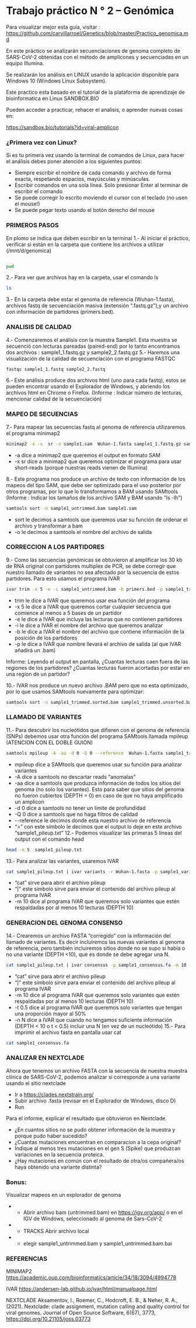 # Trabajo práctico N ° 2 – Genómica

Para visualizar mejor esta guía, visitar :
https://github.com/carvillarroel/Genetics/blob/master/Practico_genomica.md

En este práctico se analizarán secuenciaciones de genoma completo de SARS-CoV-2 obtenidas con el método de amplicones y secuenciadas en un equipo Illumina. 

Se realizarán los análisis en LINUX usando la aplicación disponible para Windows 10 (Windows Linux Subsystem).

Este practico esta basado en el tutorial de la plataforma de aprendizaje de bioinformatica en Linux SANDBOX.BIO

Pueden acceder a practicar, rehacer el analisis, o aprender nuevas cosas en:

https://sandbox.bio/tutorials?id=viral-amplicon

### ¿Primera vez con Linux?
 Si es tu primera vez usando la terminal de comandos de Linux, para hacer el análisis debes poner atención a los siguientes puntos:
- Siempre escribir el nombre de cada comando y archivo de forma exacta, respetando espacios, mayúsculas y minúsculas.
- Escribir comandos en una sola línea. Solo presionar Enter al terminar de escribir el comando
- Se puede corregir lo escrito moviendo el cursor con el teclado (no usen el mouse!)
- Se puede pegar texto usando el botón derecho del mouse

### PRIMEROS PASOS
En plomo se indica que deben escribir en la terminal
1.-  Al iniciar el práctico, verificar si están en la carpeta que contiene los archivos a utilizar (/mnt/d/genomica)

```bash

pwd
```

2.- Para ver que archivos hay en la carpeta, usar el comando ls
```bash
ls
```

3.- En la carpeta debe estar el genoma de referencia (Wuhan-1.fasta), archivos fastq de secuenciación masiva (extensión “.fastq.gz”),y un archivo con información de partidores (primers.bed).
### ANALISIS DE CALIDAD
4.- Comenzaremos el análisis con la muestra Sample1. Esta muestra se secuenció con lecturas pareadas (paired-end) por lo tanto encontramos dos archivos : sample1_1.fastq.gz y sample2_2.fastq.gz
5.- Haremos una visualización de la calidad de secuenciación con el programa FASTQC
```bash
fastqc sample1_1.fastq sample2_2.fastq
```
6.- Este análisis produce dos archivos html (uno para cada fastq), estos se pueden encontrar usando el Explorador de Windows, y abriendo los archivos html en Chrome o Firefox. (Informe : Indicar número de lecturas, mencionar calidad de la secuenciación)
### MAPEO DE SECUENCIAS
 7.- Para mapear las secuencias fastq al genoma de referencia utilizaremos el programa minimap2
```bash
minimap2 -a -x  sr -o sample1.sam  Wuhan-1.fasta sample1_1.fastq.gz sample1_1.fastq.gz
```
* -a dice a minimap2 que queremos el output en formato SAM
* -x sr dice a minimap2 que queremos optimizar el programa para usar short-reads (porque nuestras reads vienen de Illumina)

8.- Este programa nos produce un archivo de texto con información de los mapeos del tipo SAM, que debe ser optimizado para el uso posterior por otros programas, por lo que lo transformamos a BAM usando SAMtools (Informe : Indicar los tamaños de los archivo SAM y BAM usando "ls -lh")
```bash
samtools sort -o sample1_untrimmed.bam sample1.sam
```
* sort le decimos a samtools que queremos usar su función de ordenar el archivo y transformar a bam
* -o le decimos a samtools el nombre del archivo de salida
### CORRECCION A LOS PARTIDORES 
9.- Como las secuencias genómicas se obtuvieron al amplificar los 30 kb de RNA original con partidores multiplex de PCR, se debe corregir que nuestro llamado de variantes no sea afectado por la secuencia de estos partidores. Para esto usamos el programa IVAR
```bash
ivar trim -x 5 -e -i sample1_untrimmed.bam -b primers.bed -p sample1_trimmed.unsorted
```
* trim le dice a IVAR que queremos usar esa función del programa
* -x 5 le dice a IVAR que queremos cortar cualquier secuencia que comience al menos a 5 bases de un partidor 
* -e le dice a IVAR que incluya las lecturas que no contienen partidores
* -i le dice a IVAR el nombre del archivo que queremos analizar
* -b le dice a IVAR el nombre del archivo que contiene información de la posición de los partidores
* -p  le dice a IVAR que nombre llevará el archivo de salida  (al que IVAR añadirá un .bam)

Informe:
Leyendo el output en pantalla, ¿Cuantas lecturas caen fuera de las regiones de los partidores? ¿Cuantas lecturas fueron acortadas por estar en una region de un partidor?

10.- IVAR nos produce un nuevo archivo .BAM pero que no esta optimizado, por lo que usamos SAMtools nuevamente para optimizar:
```bash
samtools sort -o sample1_trimmed.sorted.bam sample1_trimmed.unsorted.bam
```

### LLAMADO DE VARIANTES
11.- Para descubrir los nucleótidos que difieren con el genoma de referencia (SNPs) debemos usar otra función del programa SAMtools llamada mpileup (ATENCION CON EL DOBLE GUION)
```bash
samtools mpileup -A -aa -d 0 -Q 0 --reference  Wuhan-1.fasta sample1_trimmed.sorted.bam > sample1_pileup.txt
```
* mpileup dice a SAMtools que queremos usar su función para analizar variantes
* -A dice a samtools no descartar reads “anomalas”
* -aa dice a samtools que produzca información de todos los sitios del genoma (no solo los variantes). Esto para saber que sitios del genoma no fueron cubiertos (DEPTH = 0) en caso de que no haya amplificado un amplicon
* -d 0 dice a samtools no tener un limite de profundidad 
* -Q 0 dice  a samtools que no haga filtros de calidad 
* --reference le decimos donde esta nuestro archivo de referencia
* “>” con este símbolo le decimos que el output lo deje en este archivo “sample1_pileup.txt”
12.- Podemos visualizar las primeras 5 líneas del output con el comando head
```bash
head -n 5  sample1_pileup.txt
```

13.- Para analizar las variantes, usaremos IVAR 
```bash
cat sample1_pileup.txt | ivar variants -r Wuhan-1.fasta -p sample1_variants.tsv -m 10
```
* “cat” sirve para abrir el archivo pileup 
* “|” este símbolo sirve para enviar el contenido del archivo pileup al programa IVAR
* -m 10 dice al programa IVAR que queremos solo variantes que estén respaldadas por al menos 10 lecturas (DEPTH 10)

### GENERACION DEL GENOMA CONSENSO

14.- Crearemos un archivo FASTA “corregido” con la información del llamado de variantes. Es decir incluiremos las nuevas variantes al genoma de referencia, pero también incluiremos sitios donde no se supo si había o no una variante (DEPTH <10), que es donde se debe agregar una N.
```bash
cat sample1_pileup.txt | ivar consensus -p sample1_consensus.fa -m 10 -t 0.5 -n N
```
* “cat” sirve para abrir el archivo pileup 
* “|” este símbolo sirve para enviar el contenido del archivo pileup al programa IVAR
* -m 10 dice al programa IVAR que queremos solo variantes que estén respaldadas por al menos 10 lecturas (DEPTH 10)
* -t 0.5 dice al programa IVAR que queremos solo variantes que tengan una proporción mayor al 50%
* -n N dice a IVAR que cuando no tengamos suficiente información (DEPTH < 10 o t < 0.5) incluir una N (en vez de un nucleótido)
15.- Para imprimir el archivo fasta en pantalla usar cat
```bash
cat sample1_consensus.fa
```

### ANALIZAR EN NEXTCLADE
Ahora que tenemos un archivo FASTA con la secuencia de nuestra muestra clínica de SARS-CoV-2, podemos analizar si corresponde a una variante usando el sitio nextclade
* Ir a https://clades.nextstrain.org/
* Subir archivo .fasta (revisar en el Explorador de Windows, disco D)
* Run

Para el informe, explicar el resultado que obtuvieron en Nextclade. 
* ¿En cuantos sitios no se pudo obtener información de la muestra y porque pudo haber sucedido? 
* ¿Cuantas mutaciones encuentran en comparacion a la cepa original? 
* Indique al menos tres mutaciones en el gen S (Spike) que produzcan variaciones en la secuencia proteica. 
* ¿Hay mutaciones en común con el resultado de otra/os compañera/os haya obtenido una variante distinta?


### Bonus:
Visualizar mapeos en un explorador de genoma

+ + Abrir archivo bam (untrimmed.bam) en https://igv.org/app/ o en el IGV de Windows, seleccionado al genoma de Sars-CoV-2
+ + TRACKS Abrir archivo local
+ + elegir sample1_untrimmed.bam y sample1_untrimmed.bam.bai




### REFERENCIAS 

MINIMAP2
https://academic.oup.com/bioinformatics/article/34/18/3094/4994778

IVAR
https://andersen-lab.github.io/ivar/html/manualpage.html

NEXTCLADE
Aksamentov, I., Roemer, C., Hodcroft, E. B., & Neher, R. A., (2021). Nextclade: clade assignment, mutation calling and quality control for viral genomes. Journal of Open Source Software, 6(67), 3773, https://doi.org/10.21105/joss.03773


